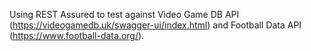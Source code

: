 Using REST Assured to test against Video Game DB API (https://videogamedb.uk/swagger-ui/index.html) and Football Data API (https://www.football-data.org/).
